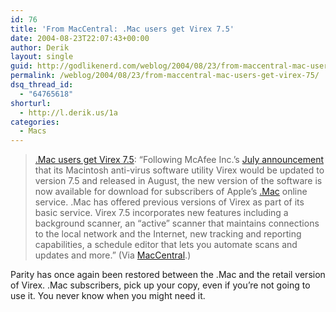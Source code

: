 ```yaml
---
id: 76
title: 'From MacCentral: .Mac users get Virex 7.5'
date: 2004-08-23T22:07:43+00:00
author: Derik
layout: single
guid: http://godlikenerd.com/weblog/2004/08/23/from-maccentral-mac-users-get-virex-75/
permalink: /weblog/2004/08/23/from-maccentral-mac-users-get-virex-75/
dsq_thread_id:
  - "64765618"
shorturl:
  - http://l.derik.us/1a
categories:
  - Macs
---
```

> [.Mac users get Virex 7.5](http://maccentral.macworld.com/news/2004/08/23/virex/?lsrc=mcrss-0804): &#8220;Following McAfee Inc.&#8217;s [July announcement](http://maccentral.macworld.com/news/2004/07/19/virex/) that its Macintosh anti-virus software utility Virex would be updated to version 7.5 and released in August, the new version of the software is now available for download for subscribers of Apple&#8217;s [.Mac](http://www.mac.com) online service. .Mac has offered previous versions of Virex as part of its basic service. Virex 7.5 incorporates new features including a background scanner, an &#8220;active&#8221; scanner that maintains connections to the local network and the Internet, new tracking and reporting capabilities, a schedule editor that lets you automate scans and updates and more.&#8221;
(Via [MacCentral](http://maccentral.macworld.com/).)

Parity has once again been restored between the .Mac and the retail version of Virex. .Mac subscribers, pick up your copy, even if you&#8217;re not going to use it. You never know when you might need it.